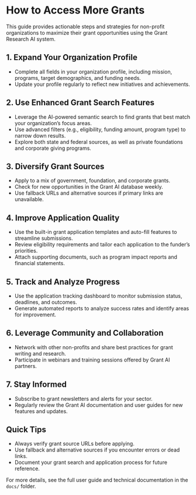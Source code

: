 # How to Access More Grants

This guide provides actionable steps and strategies for non-profit organizations to maximize their grant opportunities using the Grant Research AI system.

## 1. Expand Your Organization Profile

-   Complete all fields in your organization profile, including mission, programs, target demographics, and funding needs.
-   Update your profile regularly to reflect new initiatives and achievements.

## 2. Use Enhanced Grant Search Features

-   Leverage the AI-powered semantic search to find grants that best match your organization’s focus areas.
-   Use advanced filters (e.g., eligibility, funding amount, program type) to narrow down results.
-   Explore both state and federal sources, as well as private foundations and corporate giving programs.

## 3. Diversify Grant Sources

-   Apply to a mix of government, foundation, and corporate grants.
-   Check for new opportunities in the Grant AI database weekly.
-   Use fallback URLs and alternative sources if primary links are unavailable.

## 4. Improve Application Quality

-   Use the built-in grant application templates and auto-fill features to streamline submissions.
-   Review eligibility requirements and tailor each application to the funder’s priorities.
-   Attach supporting documents, such as program impact reports and financial statements.

## 5. Track and Analyze Progress

-   Use the application tracking dashboard to monitor submission status, deadlines, and outcomes.
-   Generate automated reports to analyze success rates and identify areas for improvement.

## 6. Leverage Community and Collaboration

-   Network with other non-profits and share best practices for grant writing and research.
-   Participate in webinars and training sessions offered by Grant AI partners.

## 7. Stay Informed

-   Subscribe to grant newsletters and alerts for your sector.
-   Regularly review the Grant AI documentation and user guides for new features and updates.

## Quick Tips

-   Always verify grant source URLs before applying.
-   Use fallback and alternative sources if you encounter errors or dead links.
-   Document your grant search and application process for future reference.

For more details, see the full user guide and technical documentation in the `docs/` folder.
